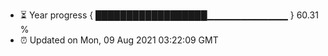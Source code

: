 - ⏳ Year progress { ██████████████████▁▁▁▁▁▁▁▁▁▁▁▁ } 60.31 %
- ⏰ Updated on Mon, 09 Aug 2021 03:22:09 GMT

